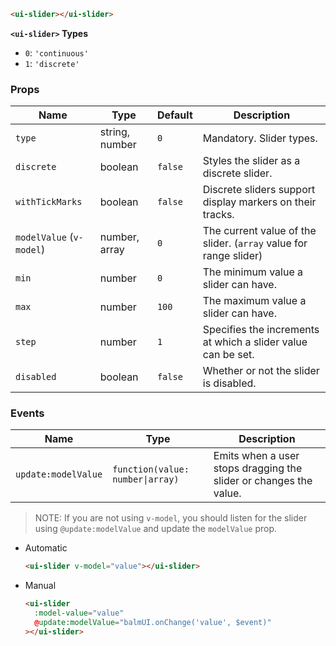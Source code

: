 ```html
<ui-slider></ui-slider>
```

**`<ui-slider>` Types**

- `0`: `'continuous'`
- `1`: `'discrete'`

### Props

| Name                     | Type           | Default | Description                                                       |
| ------------------------ | -------------- | ------- | ----------------------------------------------------------------- |
| `type`                   | string, number | `0`     | Mandatory. Slider types.                                          |
| `discrete`               | boolean        | `false` | Styles the slider as a discrete slider.                           |
| `withTickMarks`          | boolean        | `false` | Discrete sliders support display markers on their tracks.         |
| `modelValue` (`v-model`) | number, array  | `0`     | The current value of the slider. (`array` value for range slider) |
| `min`                    | number         | `0`     | The minimum value a slider can have.                              |
| `max`                    | number         | `100`   | The maximum value a slider can have.                              |
| `step`                   | number         | `1`     | Specifies the increments at which a slider value can be set.      |
| `disabled`               | boolean        | `false` | Whether or not the slider is disabled.                            |

### Events

| Name                | Type                             | Description                                                       |
| ------------------- | -------------------------------- | ----------------------------------------------------------------- |
| `update:modelValue` | `function(value: number\|array)` | Emits when a user stops dragging the slider or changes the value. |

> NOTE: If you are not using `v-model`, you should listen for the slider using `@update:modelValue` and update the `modelValue` prop.

- Automatic

  ```html
  <ui-slider v-model="value"></ui-slider>
  ```

- Manual

  ```html
  <ui-slider
    :model-value="value"
    @update:modelValue="balmUI.onChange('value', $event)"
  ></ui-slider>
  ```
